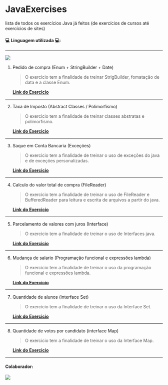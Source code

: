  
# JavaExercises

lista de todos os exercícios Java já feitos (de exercícios de cursos até exercícios de sites)

#### 💻 Linguagem utilizada 💻:
___________________________________

<img src="https://img.shields.io/badge/Java-ED8B00?style=for-the-badge&logo=java&logoColor=white" />


1. Pedido de compra (Enum + StringBuilder + Date)
   
   > O exercicio tem a finalidade de treinar StrigBuilder, fomatação de data e a classe Enum.

   [**Link do Exercicio**](https://github.com/BrunoSantos98/JavaExercises/tree/main/enumStringBuilderExercise)

____________________________________

2. Taxa de Imposto (Abstract Classes / Polimorfismo)
   
   > O exercicio tem a finalidade de treinar classes abstratas e polimorfismo.

   [**Link do Exercicio**](https://github.com/BrunoSantos98/JavaExercises/tree/main/abstractExercise/AbstractExercise)
   
____________________________________

3. Saque em Conta Bancaria (Exceções)
   
   > O exercicio tem a finalidade de treinar o uso de exceções do java e de exceções personalizadas.

   [**Link do Exercicio**](https://github.com/BrunoSantos98/JavaExercises/tree/main/exceptionExercise)
   
___________________________________

4. Calculo do valor total de compra (FileReader)
   
   > O exercicio tem a finalidade de treinar o uso de FileReader e BufferedReader para leitura e escrita de arquivos a partir do java.

   [**Link do Exercicio**](https://github.com/BrunoSantos98/JavaExercises/tree/main/FileExercise)
   
___________________________________

5. Parcelamento de valores com juros (Interface)
   
   > O exercicio tem a finalidade de treinar o uso de Interfaces java.

   [**Link do Exercicio**](https://github.com/BrunoSantos98/JavaExercises/tree/main/interfaceExercise)
   
___________________________________

6. Mudança de salario (Programação funcional e expressões lambda)
   
   > O exercicio tem a finalidade de treinar o uso da programação funcional e expressões lambda.

   [**Link do Exercicio**](https://github.com/BrunoSantos98/JavaExercises/tree/main/expressoesFuncionais)
   
___________________________________

7. Quantidade de alunos (interface Set<T>)
   
   > O exercicio tem a finalidade de treinar o uso da Interface Set<T>.

   [**Link do Exercicio**](https://github.com/BrunoSantos98/JavaExercises/tree/main/SetExercicio)
   
___________________________________
 
8. Quantidade de votos por candidato (interface Map<T>)
   
   > O exercicio tem a finalidade de treinar o uso da Interface Map<T>.

   [**Link do Exercicio**](https://github.com/BrunoSantos98/JavaExercises/tree/main/MapExercise)
   
___________________________________

#### Colaborador:

![](https://avatars.githubusercontent.com/u/32339159?s=400&u=5d6caeb84bf9763bf444fbcd2a5262ff2bc2b0f1&v=4)

